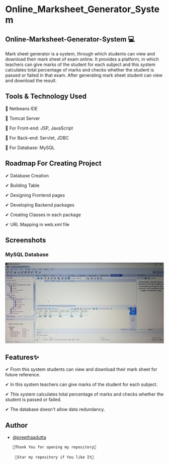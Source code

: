 # Online_Marksheet_Generator_System
##  Online-Marksheet-Generator-System 💻
Mark sheet generator is a system, through which students can view and download their mark sheet of exam online. It provides a platform, in which teachers can give marks of the student for each subject and this system calculates total percentage of marks and checks whether the student is passed or failed in that exam. After generating mark sheet student can view and download the result. 
## Tools & Technology Used 

📌 Netbeans IDE

📌 Tomcat Server

📌 For Front-end: JSP, JavaScript

📌 For Back-end: Servlet, JDBC

📌 For Database: MySQL
## Roadmap For Creating Project 

✔ Database Creation

✔ Building Table

✔ Designing Frontend pages

✔ Developing Backend packages

✔ Creating Classes in each package

✔ URL Mapping in web.xml file


## Screenshots

### MySQL Database

![App Screenshot](https://raw.githubusercontent.com/preethaadutta/Online_Marksheet_Generator_System/main/MySQL_Database.jpg)


## Features✨

✔ From this system students can view and download their mark sheet for future reference.

✔ In this system teachers can give marks of the student for each subject.

✔ This system calculates total percentage of marks and checks whether the student is passed or failed.

✔ The database doesn't allow data redundancy.


## Author

- [@preethaadutta](https://github.com/preethaadutta)



      💖Thank You for opening my repository💖

       💖Star my repository if You like It💖
